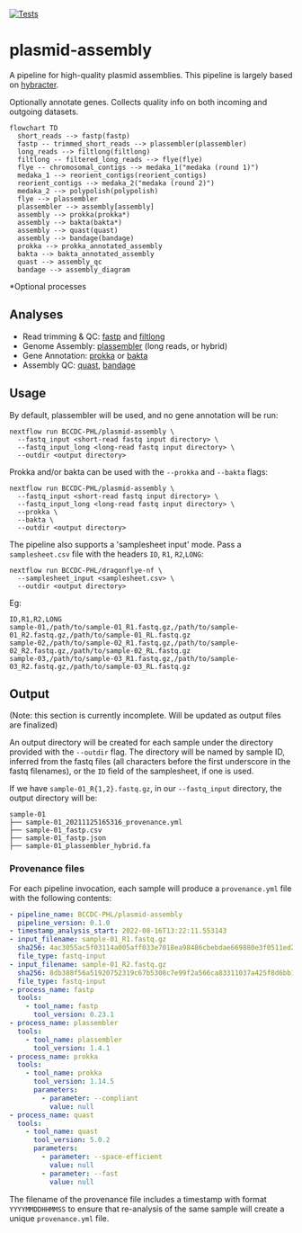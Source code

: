 [![Tests](https://github.com/BCCDC-PHL/plasmid-assembly/actions/workflows/tests.yml/badge.svg)](https://github.com/BCCDC-PHL/plasmid-assembly/actions/workflows/tests.yml)

# plasmid-assembly

A pipeline for high-quality plasmid assemblies. This pipeline is largely based on [hybracter](https://github.com/gbouras13/hybracter).

Optionally annotate genes. Collects quality info on both incoming and outgoing datasets. 

```mermaid
flowchart TD
  short_reads --> fastp(fastp)
  fastp -- trimmed_short_reads --> plassembler(plassembler)
  long_reads --> filtlong(filtlong)
  filtlong -- filtered_long_reads --> flye(flye)
  flye -- chromosomal_contigs --> medaka_1("medaka (round 1)")
  medaka_1 --> reorient_contigs(reorient_contigs)
  reorient_contigs --> medaka_2("medaka (round 2)")
  medaka_2 --> polypolish(polypolish)
  flye --> plassembler
  plassembler --> assembly[assembly]
  assembly --> prokka(prokka*)
  assembly --> bakta(bakta*)
  assembly --> quast(quast)
  assembly --> bandage(bandage)
  prokka --> prokka_annotated_assembly
  bakta --> bakta_annotated_assembly
  quast --> assembly_qc
  bandage --> assembly_diagram
```
\*Optional processes

## Analyses

* Read trimming & QC: [fastp](https://github.com/OpenGene/fastp) and [filtlong](https://github.com/rrwick/Filtlong)
* Genome Assembly: [plassembler](https://github.com/gbouras13/plassembler) (long reads, or hybrid)
* Gene Annotation: [prokka](https://github.com/tseemann/prokka) or [bakta](https://github.com/oschwengers/bakta)
* Assembly QC: [quast](https://github.com/ablab/quast), [bandage](https://github.com/rrwick/bandage)

## Usage

By default, plassembler will be used, and no gene annotation will be run:
```
nextflow run BCCDC-PHL/plasmid-assembly \
  --fastq_input <short-read fastq input directory> \
  --fastq_input_long <long-read fastq input directory> \
  --outdir <output directory>
```


Prokka and/or bakta can be used with the `--prokka` and `--bakta` flags:
```
nextflow run BCCDC-PHL/plasmid-assembly \
  --fastq_input <short-read fastq input directory> \
  --fastq_input_long <long-read fastq input directory> \
  --prokka \
  --bakta \
  --outdir <output directory>
```


The pipeline also supports a 'samplesheet input' mode. Pass a `samplesheet.csv` file with the headers `ID`, `R1`, `R2`,`LONG`:
```
nextflow run BCCDC-PHL/dragonflye-nf \
  --samplesheet_input <samplesheet.csv> \
  --outdir <output directory>
```

Eg:
```
ID,R1,R2,LONG
sample-01,/path/to/sample-01_R1.fastq.gz,/path/to/sample-01_R2.fastq.gz,/path/to/sample-01_RL.fastq.gz
sample-02,/path/to/sample-02_R1.fastq.gz,/path/to/sample-02_R2.fastq.gz,/path/to/sample-02_RL.fastq.gz
sample-03,/path/to/sample-03_R1.fastq.gz,/path/to/sample-03_R2.fastq.gz,/path/to/sample-03_RL.fastq.gz
```


## Output

(Note: this section is currently incomplete. Will be updated as output files are finalized)

An output directory will be created for each sample under the directory provided with the `--outdir` flag. The directory will be named by sample ID, inferred from
the fastq files (all characters before the first underscore in the fastq filenames), or the `ID` field of the samplesheet, if one is used.

If we have `sample-01_R{1,2}.fastq.gz`, in our `--fastq_input` directory, the output directory will be:

```
sample-01
├── sample-01_20211125165316_provenance.yml
├── sample-01_fastp.csv
├── sample-01_fastp.json
├── sample-01_plassembler_hybrid.fa

```

### Provenance files
For each pipeline invocation, each sample will produce a `provenance.yml` file with the following contents:

```yml
- pipeline_name: BCCDC-PHL/plasmid-assembly
  pipeline_version: 0.1.0
- timestamp_analysis_start: 2022-08-16T13:22:11.553143
- input_filename: sample-01_R1.fastq.gz
  sha256: 4ac3055ac5f03114a005aff033e7018ea98486cbebdae669880e3f0511ed21bb
  file_type: fastq-input
- input_filename: sample-01_R2.fastq.gz
  sha256: 8db388f56a51920752319c67b5308c7e99f2a566ca83311037a425f8d6bb1ecc
  file_type: fastq-input
- process_name: fastp
  tools:
    - tool_name: fastp
      tool_version: 0.23.1
- process_name: plassembler
  tools:
    - tool_name: plassembler
      tool_version: 1.4.1
- process_name: prokka
  tools:
    - tool_name: prokka
      tool_version: 1.14.5
      parameters:
        - parameter: --compliant
          value: null
- process_name: quast
  tools:
    - tool_name: quast
      tool_version: 5.0.2
      parameters:
        - parameter: --space-efficient
          value: null
        - parameter: --fast
          value: null
```

The filename of the provenance file includes a timestamp with format `YYYYMMDDHHMMSS` to ensure that re-analysis of the same sample will create a unique `provenance.yml` file.

